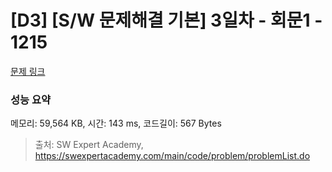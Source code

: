 # [D3] [S/W 문제해결 기본] 3일차 - 회문1 - 1215 

[문제 링크](https://swexpertacademy.com/main/code/problem/problemDetail.do?contestProbId=AV14QpAaAAwCFAYi) 

### 성능 요약

메모리: 59,564 KB, 시간: 143 ms, 코드길이: 567 Bytes



> 출처: SW Expert Academy, https://swexpertacademy.com/main/code/problem/problemList.do